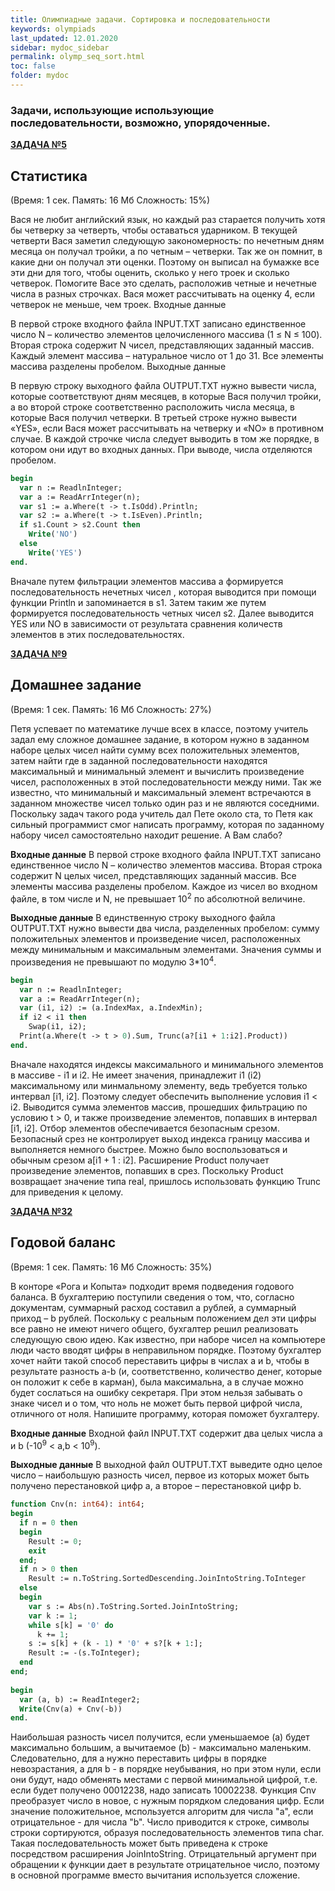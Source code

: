 ```yaml
---
title: Олимпиадные задачи. Сортировка и последовательности
keywords: olympiads
last_updated: 12.01.2020
sidebar: mydoc_sidebar
permalink: olymp_seq_sort.html
toc: false
folder: mydoc
---
```


<script src="//i.upmath.me/latex.js"></script> 

### Задачи, использующие использующие последовательности, возможно, упорядоченные.

[**ЗАДАЧА №5**](https://acmp.ru/index.asp?main=task&id_task=5) 		
## Статистика
(Время: 1 сек. Память: 16 Мб Сложность: 15%)

Вася не любит английский язык, но каждый раз старается получить хотя бы четверку за четверть, чтобы оставаться ударником. В текущей четверти Вася заметил следующую закономерность: по нечетным дням месяца он получал тройки, а по четным – четверки. Так же он помнит, в какие дни он получал эти оценки. Поэтому он выписал на бумажке все эти дни для того, чтобы оценить, сколько у него троек и сколько четверок. Помогите Васе это сделать, расположив четные и нечетные числа в разных строчках. Вася может рассчитывать на оценку 4, если четверок не меньше, чем троек.
Входные данные

В первой строке входного файла INPUT.TXT записано единственное число N – количество элементов целочисленного массива (1 ≤ N ≤ 100). Вторая строка содержит N чисел, представляющих заданный массив. Каждый элемент массива – натуральное число от 1 до 31. Все элементы массива разделены пробелом.
Выходные данные

В первую строку выходного файла OUTPUT.TXT нужно вывести числа, которые соответствуют дням месяцев, в которые Вася получил тройки, а во второй строке соответственно расположить числа месяца, в которые Вася получил четверки. В третьей строке нужно вывести «YES», если Вася может рассчитывать на четверку и «NO» в противном случае. В каждой строчке числа следует выводить в том же порядке, в котором они идут во входных данных. При выводе, числа отделяются пробелом. 

```pascal
begin
  var n := ReadlnInteger;
  var a := ReadArrInteger(n);
  var s1 := a.Where(t -> t.IsOdd).Println;
  var s2 := a.Where(t -> t.IsEven).Println;
  if s1.Count > s2.Count then
    Write('NO')
  else
    Write('YES')
end.
```

Вначале путем фильтрации элементов массива а формируется последовательность нечетных чисел , которая выводится при помощи функции Println и запоминается в s1. Затем таким же путем формируется последовательность четных чисел s2. Далее выводится YES или NO в зависимости от результата сравнения количеств элементов в этих последовательностях.

[**ЗАДАЧА №9**](https://acmp.ru/index.asp?main=task&id_task=9)
## Домашнее задание
(Время: 1 сек. Память: 16 Мб Сложность: 27%)

Петя успевает по математике лучше всех в классе, поэтому учитель задал ему сложное домашнее задание, в котором нужно в заданном наборе целых чисел найти сумму всех положительных элементов, затем найти где в заданной последовательности находятся максимальный и минимальный элемент и вычислить произведение чисел, расположенных в этой последовательности между ними. Так же известно, что минимальный и максимальный элемент встречаются в заданном множестве чисел только один раз и не являются соседними. Поскольку задач такого рода учитель дал Пете около ста, то Петя как сильный программист смог написать программу, которая по заданному набору чисел самостоятельно находит решение. А Вам слабо?

**Входные данные**
В первой строке входного файла INPUT.TXT записано единственное число N – количество элементов массива. Вторая строка содержит N целых чисел, представляющих заданный массив. Все элементы массива разделены пробелом. Каждое из чисел во входном файле, в том числе и N, не превышает 10<sup>2</sup> по абсолютной величине.

**Выходные данные**
В единственную строку выходного файла OUTPUT.TXT нужно вывести два числа, разделенных пробелом: сумму положительных элементов и произведение чисел, расположенных между минимальным и максимальным элементами. Значения суммы и произведения не превышают по модулю 3*10<sup>4</sup>.

```pascal
begin
  var n := ReadlnInteger;
  var a := ReadArrInteger(n);
  var (i1, i2) := (a.IndexMax, a.IndexMin);
  if i2 < i1 then
    Swap(i1, i2);
  Print(a.Where(t -> t > 0).Sum, Trunc(a?[i1 + 1:i2].Product))
end.
```

Вначале находятся индексы максимального и минимального элементов в массиве - i1 и i2. Не имеет значения, принадлежит i1 (i2) максимальному или минмальному элементу, ведь требуется только интервал [i1, i2]. Поэтому следует обеспечить выполнение условия i1 < i2. Выводится сумма элементов массив, прошедших фильтрацию по условию t > 0, и также произведение элементов, попавших в интервал [i1, i2]. Отбор элементов обеспечивается безопасным срезом. Безопасный срез не контролирует выход индекса границу массива и выполняется немного быстрее. Можно было воспользоваться и обычным срезом a[i1 + 1 : i2]. Расширение Product получает произведение элементов, попавших в срез. Поскольку Product возвращает значение типа real, пришлось использовать функцию Trunc для приведения к целому.

[**ЗАДАЧА №32**](https://acmp.ru/index.asp?main=task&id_task=32) 		
## Годовой баланс
(Время: 1 сек. Память: 16 Мб Сложность: 35%)

В конторе «Рога и Копыта» подходит время подведения годового баланса. В бухгалтерию поступили сведения о том, что, согласно документам, суммарный расход составил а рублей, a суммарный приход – b рублей. Поскольку с реальным положением дел эти цифры все равно не имеют ничего общего, бухгалтер решил реализовать следующую свою идею. Как известно, при наборе чисел на компьютере люди часто вводят цифры в неправильном порядке. Поэтому бухгалтер хочет найти такой способ переставить цифры в числах a и b, чтобы в результате разность a-b (и, соответственно, количество денег, которые он положит к себе в карман), была максимальна, а в случае можно будет сослаться на ошибку секретаря. При этом нельзя забывать о знаке чисел и о том, что ноль не может быть первой цифрой числа, отличного от ноля. Напишите программу, которая поможет бухгалтеру.

**Входные данные**
Входной файл INPUT.TXT содержит два целых числа a и b (-10<sup>9</sup> < a,b < 10<sup>9</sup>).

**Выходные данные**
В выходной файл OUTPUT.TXT выведите одно целое число – наибольшую разность чисел, первое из которых может быть получено перестановкой цифр a, а второе – перестановкой цифр b.

```pascal
function Cnv(n: int64): int64;
begin
  if n = 0 then
  begin
    Result := 0;
    exit
  end;  
  if n > 0 then
    Result := n.ToString.SortedDescending.JoinIntoString.ToInteger
  else
  begin
    var s := Abs(n).ToString.Sorted.JoinIntoString;
    var k := 1;
    while s[k] = '0' do
      k += 1;
    s := s[k] + (k - 1) * '0' + s?[k + 1:];
    Result := -(s.ToInteger);
  end
end;
 
begin
  var (a, b) := ReadInteger2;
  Write(Cnv(a) + Cnv(-b))
end.
```

Наибольшая разность чисел получится, если уменьшаемое (a) будет максимально большим, а вычитаемое (b) - максимально маленьким. Следовательно, для a нужно переставить цифры в порядке невозрастания, а для b - в порядке неубывания, но при этом нули, если они будут, надо обменять местами с первой минимальной цифрой, т.е. если будет получено 00012238, надо записать 10002238. Функция Cnv преобразует число в новое, с нужным порядком следования цифр. Если значение положительное, мспользуется алгоритм для числа "а", если отрицательное - для числа "b". Число приводится к строке, символы строки сортируются, образуя последовательность элементов типа char. Такая последовательность может быть приведена к строке посредством расширения JoinIntoString. Отрицательный аргумент при обращении к функции дает в результате отрицательное число, поэтому в основной программе вместо вычитания используется сложение.
